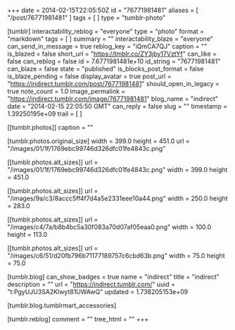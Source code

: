 +++
date = 2014-02-15T22:05:50Z
id = "76771981481"
aliases = [ "/post/76771981481" ]
tags = [ ]
type = "tumblr-photo"

[tumblr]
interactability_reblog = "everyone"
type = "photo"
format = "markdown"
tags = [ ]
summary = ""
interactability_blaze = "everyone"
can_send_in_message = true
reblog_key = "iQmCA7QJ"
caption = ""
is_blazed = false
short_url = "https://tmblr.co/ZY3jby17VztYf"
can_like = false
can_reblog = false
id = 7.6771981481e+10
id_string = "76771981481"
can_blaze = false
state = "published"
is_blocks_post_format = false
is_blaze_pending = false
display_avatar = true
post_url = "https://indirect.tumblr.com/post/76771981481"
should_open_in_legacy = true
note_count = 1.0
image_permalink = "https://indirect.tumblr.com/image/76771981481"
blog_name = "indirect"
date = "2014-02-15 22:05:50 GMT"
can_reply = false
slug = ""
timestamp = 1.39250195e+09
trail = [ ]

[[tumblr.photos]]
caption = ""

[tumblr.photos.original_size]
width = 399.0
height = 451.0
url = "/images/01/1f/1769ebc99746d326dfc01fe4843c.png"

[[tumblr.photos.alt_sizes]]
url = "/images/01/1f/1769ebc99746d326dfc01fe4843c.png"
width = 399.0
height = 451.0

[[tumblr.photos.alt_sizes]]
url = "/images/9a/c3/8accc5ff4f7d4a5e2331eee10a44.png"
width = 250.0
height = 283.0

[[tumblr.photos.alt_sizes]]
url = "/images/c4/7a/b8b4bc5a30f083a70d07af05eaa0.png"
width = 100.0
height = 113.0

[[tumblr.photos.alt_sizes]]
url = "/images/c6/51/d20fb796b71177189757c6cbd63b.png"
width = 75.0
height = 75.0

[tumblr.blog]
can_show_badges = true
name = "indirect"
title = "indirect"
description = ""
url = "https://indirect.tumblr.com/"
uuid = "t:PgyUJU3SA2Klwyt81UWAwQ"
updated = 1.738205153e+09

[tumblr.blog.tumblrmart_accessories]

[tumblr.reblog]
comment = ""
tree_html = ""
+++
